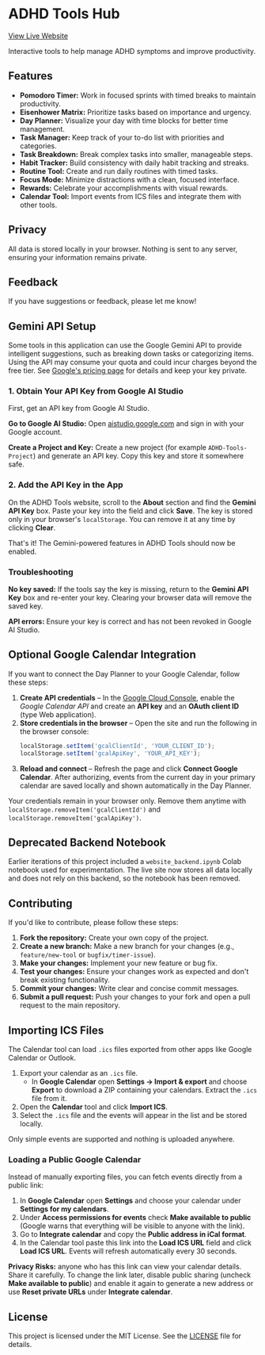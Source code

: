 # ADHD Tools Hub

[View Live Website](https://jobellet.github.io/ADHDtools/)

Interactive tools to help manage ADHD symptoms and improve productivity.

## Features

*   **Pomodoro Timer:** Work in focused sprints with timed breaks to maintain productivity.
*   **Eisenhower Matrix:** Prioritize tasks based on importance and urgency.
*   **Day Planner:** Visualize your day with time blocks for better time management.
*   **Task Manager:** Keep track of your to-do list with priorities and categories.
*   **Task Breakdown:** Break complex tasks into smaller, manageable steps.
*   **Habit Tracker:** Build consistency with daily habit tracking and streaks.
*   **Routine Tool:** Create and run daily routines with timed tasks.
*   **Focus Mode:** Minimize distractions with a clean, focused interface.
*   **Rewards:** Celebrate your accomplishments with visual rewards.
*   **Calendar Tool:** Import events from ICS files and integrate them with other tools.

## Privacy

All data is stored locally in your browser. Nothing is sent to any server, ensuring your information remains private.

## Feedback

If you have suggestions or feedback, please let me know!

## Gemini API Setup
Some tools in this application can use the Google Gemini API to provide intelligent suggestions, such as breaking down tasks or categorizing items. Using the API may consume your quota and could incur charges beyond the free tier. See [Google's pricing page](https://ai.google.dev/pricing) for details and keep your key private.

### 1. Obtain Your API Key from Google AI Studio
First, get an API key from Google AI Studio.

**Go to Google AI Studio:** Open [aistudio.google.com](https://aistudio.google.com) and sign in with your Google account.

**Create a Project and Key:** Create a new project (for example `ADHD-Tools-Project`) and generate an API key. Copy this key and store it somewhere safe.

### 2. Add the API Key in the App
On the ADHD Tools website, scroll to the **About** section and find the **Gemini API Key** box. Paste your key into the field and click **Save**. The key is stored only in your browser's `localStorage`. You can remove it at any time by clicking **Clear**.

That's it! The Gemini-powered features in ADHD Tools should now be enabled.

### Troubleshooting
**No key saved:** If the tools say the key is missing, return to the **Gemini API Key** box and re-enter your key. Clearing your browser data will remove the saved key.

**API errors:** Ensure your key is correct and has not been revoked in Google AI Studio.

## Optional Google Calendar Integration

If you want to connect the Day Planner to your Google Calendar, follow these steps:

1. **Create API credentials** – In the [Google Cloud Console](https://console.cloud.google.com/), enable the *Google Calendar API* and create an **API key** and an **OAuth client ID** (type Web application).
2. **Store credentials in the browser** – Open the site and run the following in the browser console:
   ```javascript
   localStorage.setItem('gcalClientId', 'YOUR_CLIENT_ID');
   localStorage.setItem('gcalApiKey', 'YOUR_API_KEY');
   ```
3. **Reload and connect** – Refresh the page and click **Connect Google Calendar**. After authorizing, events from the current day in your primary calendar are saved locally and shown automatically in the Day Planner.

Your credentials remain in your browser only. Remove them anytime with `localStorage.removeItem('gcalClientId')` and `localStorage.removeItem('gcalApiKey')`.

## Deprecated Backend Notebook

Earlier iterations of this project included a `website_backend.ipynb` Colab notebook used for experimentation. The live site now stores all data locally and does not rely on this backend, so the notebook has been removed.

## Contributing

If you'd like to contribute, please follow these steps:

1.  **Fork the repository:** Create your own copy of the project.
2.  **Create a new branch:** Make a new branch for your changes (e.g., `feature/new-tool` or `bugfix/timer-issue`).
3.  **Make your changes:** Implement your new feature or bug fix.
4.  **Test your changes:** Ensure your changes work as expected and don't break existing functionality.
5.  **Commit your changes:** Write clear and concise commit messages.
6.  **Submit a pull request:** Push your changes to your fork and open a pull request to the main repository.

## Importing ICS Files

The Calendar tool can load `.ics` files exported from other apps like Google Calendar or Outlook.

1. Export your calendar as an `.ics` file.
   - In **Google Calendar** open **Settings → Import & export** and choose **Export** to download a ZIP containing your calendars. Extract the `.ics` file from it.
2. Open the **Calendar** tool and click **Import ICS**.
3. Select the `.ics` file and the events will appear in the list and be stored locally.

Only simple events are supported and nothing is uploaded anywhere.

### Loading a Public Google Calendar

Instead of manually exporting files, you can fetch events directly from a public link:

1. In **Google Calendar** open **Settings** and choose your calendar under **Settings for my calendars**.
2. Under **Access permissions for events** check **Make available to public** (Google warns that everything will be visible to anyone with the link).
3. Go to **Integrate calendar** and copy the **Public address in iCal format**.
4. In the Calendar tool paste this link into the **Load ICS URL** field and click **Load ICS URL**. Events will refresh automatically every 30 seconds.

**Privacy Risks:** anyone who has this link can view your calendar details. Share it carefully. To change the link later, disable public sharing (uncheck **Make available to public**) and enable it again to generate a new address or use **Reset private URLs** under **Integrate calendar**.


## License

This project is licensed under the MIT License. See the [LICENSE](https://opensource.org/licenses/MIT) file for details.
